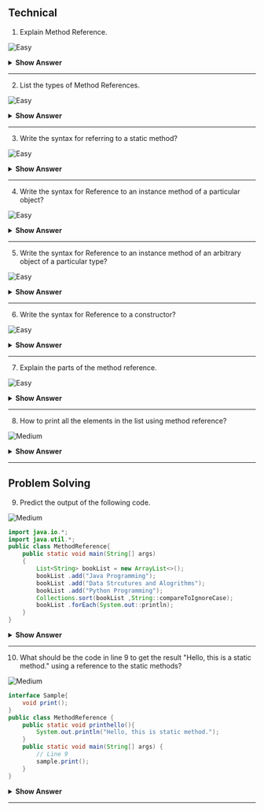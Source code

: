 ## Technical
1. Explain Method Reference.

![Easy](https://github.com/revaturelabs/interviewquestions/blob/dev/ComplexityTags/simple%20(2).svg)

<details><summary><b> Show Answer </b></summary>
 
 <blockquote>

It is to refer the method of functional interface. While using a lambda expression to refer to a method, we can use a method reference instead of a lambda expressison.
  
  </blockquote>

</details>
 
 ---

2. List the types of Method References.

![Easy](https://github.com/revaturelabs/interviewquestions/blob/dev/ComplexityTags/simple%20(2).svg)

<details><summary><b> Show Answer </b></summary>
 <blockquote>
  
- Reference to a static method.
  
- Reference to an instance method.
  
- Reference to an instance method of an arbitrary object of a particular type
  
- Reference to a constructor.
  
 </blockquote>
</details>

 ---
 
3. Write the syntax for referring to a static method?

![Easy](https://github.com/revaturelabs/interviewquestions/blob/dev/ComplexityTags/simple%20(2).svg)

<details><summary><b> Show Answer </b></summary>
 
 <blockquote>
  
- `ContainingClass::staticMethodName`
- We can refer to the static method by calling its name with the class where it resides.
  
 </blockquote>
 
</details>
 
 ---

4. Write the syntax for Reference to an instance method of a particular object?

![Easy](https://github.com/revaturelabs/interviewquestions/blob/dev/ComplexityTags/simple%20(2).svg)

<details><summary><b> Show Answer </b></summary>
 
 <blockquote>
  
- `containingObject::instanceMethodName`
- use the instance method name of the particular object name.
  
 </blockquote>
 
</details>

 ---
 
5. Write the syntax for Reference to an instance method of an arbitrary object of a particular type?

![Easy](https://github.com/revaturelabs/interviewquestions/blob/dev/ComplexityTags/simple%20(2).svg)

<details><summary><b> Show Answer </b></summary>
 
 <blockquote>
  
- We can mention the type with the instance method name of the object.
- `ContainingType::methodName`
  
 </blockquote>
 
</details>
 
 ---

6. Write the syntax for Reference to a constructor?

![Easy](https://github.com/revaturelabs/interviewquestions/blob/dev/ComplexityTags/simple%20(2).svg)

<details><summary><b> Show Answer </b></summary>
 
 <blockquote>
  
- `ClassName::new`
- new is the keyword to refer to the constructor with the class name.
  
 </blockquote>
</details>

 ---
 
 7. Explain the parts of the method reference.

 ![Easy](https://github.com/revaturelabs/interviewquestions/blob/dev/ComplexityTags/simple%20(2).svg)
 
<details><summary><b> Show Answer </b></summary>
 
 <blockquote>
  
- It has 2 parts. class/object and method/constructor.
- Separated by :: (double colons)
- No additional parameters are passed in method reference.
  
 </blockquote>
 
</details>
 
 ---

8. How to print all the elements in the list using method reference?

![Medium](https://github.com/revaturelabs/interviewquestions/blob/dev/ComplexityTags/Medium%20(2).svg)

<details><summary><b> Show Answer </b></summary>

 ``` java 
 list.forEach(System.out::println);  
 ``` 
<details><summary><b>Explanation</b></summary>
  <blockquote>
   Here we are using the `forEach` method to display the elements one by one in the list.
 </blockquote>
</details>
 
 </details>

 ---
 
## Problem Solving

9. Predict the output of the following code.

![Medium](https://github.com/revaturelabs/interviewquestions/blob/dev/ComplexityTags/Medium%20(2).svg)

``` java
import java.io.*;
import java.util.*;
public class MethodReference{
    public static void main(String[] args)
    {
        List<String> bookList = new ArrayList<>();
        bookList .add("Java Programming");
        bookList .add("Data Strcutures and Alogrithms");
        bookList .add("Python Programming");
        Collections.sort(bookList ,String::compareToIgnoreCase);
        bookList .forEach(System.out::println);
    }
}
``` 

<details><summary><b> Show Answer </b></summary>
 
 <blockquote>
  
   - Data Structures and Alogrithms<br>
   - Java Programming<br>
   - Python Programming
  
  </blockquote>
 
 <details><summary><b>Explanation</b></summary>
  
   <blockquote>
    
   -  This is an example of Reference to an instance method of an arbitrary object of a particular type.
   -  First, it will sort the list and apply compareToIgnoreCase to return the result.
    
 </blockquote>
  
</details>
 
 </details>

 ---
 
10. What should be the code in line 9  to get the result "Hello, this is a static method." using a reference to the static methods?

![Medium](https://github.com/revaturelabs/interviewquestions/blob/dev/ComplexityTags/Medium%20(2).svg)

``` java
interface Sample{  
    void print();  
}  
public class MethodReference {  
    public static void printhello(){  
        System.out.println("Hello, this is static method.");  
    }  
    public static void main(String[] args) {  
        // Line 9
        sample.print();  
    }  
} 
```
<details><summary><b> Show Answer </b></summary>
 
 <blockquote>
 
 ``` java

 Sample sample = MethodReference::printhello; 
 
 ```
 </blockquote>
 
 <details><summary><b>Explanation</b></summary>
  
   <blockquote>
    
  Here the static method reference printhello() refers to its functional method print() in the interface Sample.
    
 </blockquote>
  
 </details>
 
 </details>
 
 ---




